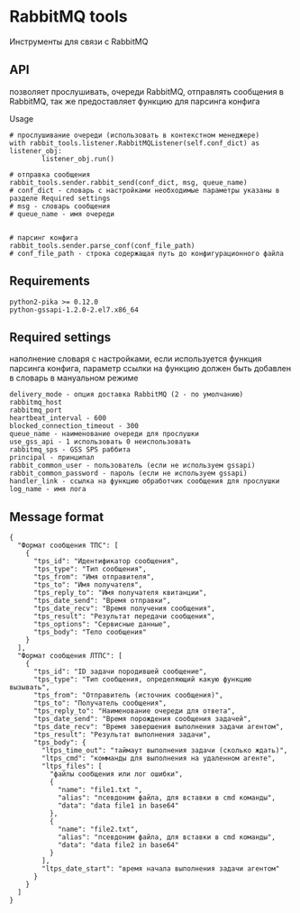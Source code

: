 RabbitMQ tools
=================
Инструменты для связи с RabbitMQ


API
-----
позволяет прослушивать, очереди RabbitMQ, отправлять сообщения в RabbitMQ, так же предоставляет функцию для парсинга конфига


Usage
    
    # прослушивание очереди (использовать в контекстном менеджере)
    with rabbit_tools.listener.RabbitMQListener(self.conf_dict) as listener_obj:
            listener_obj.run()
            
    # отправка сообщения
    rabbit_tools.sender.rabbit_send(conf_dict, msg, queue_name)
    # conf_dict - словарь с настройками необходимые параметры указаны в разделе Required settings
    # msg - словарь сообщения 
    # queue_name - имя очереди
    
    
    # парсинг конфига
    rabbit_tools.sender.parse_conf(conf_file_path)
    # conf_file_path - строка содержащая путь до конфигурационного файла
    


Requirements
-------------
    python2-pika >= 0.12.0
    python-gssapi-1.2.0-2.el7.x86_64
    
    
Required settings 
------------------
наполнение словаря с настройками, если используется функция парсинга конфига, параметр ссылки на функцию должен 
быть добавлен в словарь в мануальном режиме

    delivery_mode - опция доставка RabbitMQ (2 - по умолчанию)
    rabbitmq_host
    rabbitmq_port
    heartbeat_interval - 600
    blocked_connection_timeout - 300
    queue_name - наименование очереди для прослушки
    use_gss_api - 1 использовать 0 неиспользовать
    rabbitmq_sps - GSS SPS раббита 
    principal - принципал
    rabbit_common_user - пользователь (если не используем gssapi) 
    rabbit_common_password - пароль (если не используем gssapi)
    handler_link - ссылка на функцию обработчик сообщения для прослушки
    log_name - имя лога    
    
Message format
---------------
    
    {
      "Формат сообщения ТПС": [
        {
          "tps_id": "Идентификатор сообщения",
          "tps_type": "Тип сообщения",
          "tps_from": "Имя отправителя",
          "tps_to": "Имя получателя",
          "tps_reply_to": "Имя получателя квитанции",
          "tps_date_send": "Время отправки",
          "tps_date_recv": "Время получения сообщения",
          "tps_result": "Результат передачи сообщения",
          "tps_options": "Cервисные данные",
          "tps_body": "Тело сообщения"
        }
      ],
      "Формат сообщения ЛТПС": [
        {
          "tps_id": "ID задачи породившей сообщение",
          "tps_type": "Тип сообщения, определяющий какую функцию вызывать",
          "tps_from": "Отправитель (источник сообщения)",
          "tps_to": "Получатель сообщения",
          "tps_reply_to": "Наименование очереди для ответа",
          "tps_date_send": "Время порождения сообщения задачей",
          "tps_date_recv": "Время завершения выполнения задачи агентом",
          "tps_result": "Результат выполнения задачи",
          "tps_body": {
            "ltps_time_out": "таймаут выполнения задачи (сколько ждать)",
            "ltps_cmd": "комманды для выполнения на удаленном агенте",
            "ltps_files": [
              "файлы сообщения или лог ошибки",
              {
                "name": "file1.txt ",
                "alias": "псевдоним файла, для вставки в cmd команды",
                "data": "data file1 in base64"
              },
              {
                "name": "file2.txt",
                "alias": "псевдоним файла, для вставки в cmd команды",
                "data": "data file2 in base64"
              }
            ],
            "ltps_date_start": "время начала выполнения задачи агентом"
          }
        }
      ]
    }

